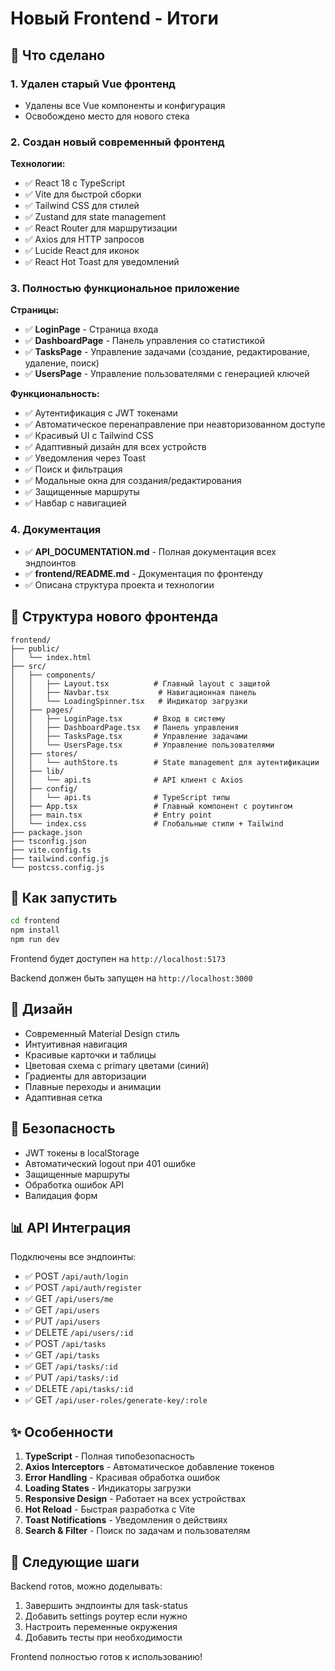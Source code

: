 # Новый Frontend - Итоги

## 🎉 Что сделано

### 1. Удален старый Vue фронтенд
- Удалены все Vue компоненты и конфигурация
- Освобождено место для нового стека

### 2. Создан новый современный фронтенд

**Технологии:**
- ✅ React 18 с TypeScript
- ✅ Vite для быстрой сборки
- ✅ Tailwind CSS для стилей
- ✅ Zustand для state management
- ✅ React Router для маршрутизации
- ✅ Axios для HTTP запросов
- ✅ Lucide React для иконок
- ✅ React Hot Toast для уведомлений

### 3. Полностью функциональное приложение

**Страницы:**
- ✅ **LoginPage** - Страница входа
- ✅ **DashboardPage** - Панель управления со статистикой
- ✅ **TasksPage** - Управление задачами (создание, редактирование, удаление, поиск)
- ✅ **UsersPage** - Управление пользователями с генерацией ключей

**Функциональность:**
- ✅ Аутентификация с JWT токенами
- ✅ Автоматическое перенаправление при неавторизованном доступе
- ✅ Красивый UI с Tailwind CSS
- ✅ Адаптивный дизайн для всех устройств
- ✅ Уведомления через Toast
- ✅ Поиск и фильтрация
- ✅ Модальные окна для создания/редактирования
- ✅ Защищенные маршруты
- ✅ Навбар с навигацией

### 4. Документация
- ✅ **API_DOCUMENTATION.md** - Полная документация всех эндпоинтов
- ✅ **frontend/README.md** - Документация по фронтенду
- ✅ Описана структура проекта и технологии

## 📁 Структура нового фронтенда

```
frontend/
├── public/
│   └── index.html
├── src/
│   ├── components/
│   │   ├── Layout.tsx          # Главный layout с защитой
│   │   ├── Navbar.tsx           # Навигационная панель
│   │   └── LoadingSpinner.tsx   # Индикатор загрузки
│   ├── pages/
│   │   ├── LoginPage.tsx       # Вход в систему
│   │   ├── DashboardPage.tsx   # Панель управления
│   │   ├── TasksPage.tsx       # Управление задачами
│   │   └── UsersPage.tsx       # Управление пользователями
│   ├── stores/
│   │   └── authStore.ts        # State management для аутентификации
│   ├── lib/
│   │   └── api.ts              # API клиент с Axios
│   ├── config/
│   │   └── api.ts              # TypeScript типы
│   ├── App.tsx                 # Главный компонент с роутингом
│   ├── main.tsx                # Entry point
│   └── index.css               # Глобальные стили + Tailwind
├── package.json
├── tsconfig.json
├── vite.config.ts
├── tailwind.config.js
└── postcss.config.js
```

## 🚀 Как запустить

```bash
cd frontend
npm install
npm run dev
```

Frontend будет доступен на `http://localhost:5173`

Backend должен быть запущен на `http://localhost:3000`

## 🎨 Дизайн

- Современный Material Design стиль
- Интуитивная навигация
- Красивые карточки и таблицы
- Цветовая схема с primary цветами (синий)
- Градиенты для авторизации
- Плавные переходы и анимации
- Адаптивная сетка

## 🔐 Безопасность

- JWT токены в localStorage
- Автоматический logout при 401 ошибке
- Защищенные маршруты
- Обработка ошибок API
- Валидация форм

## 📊 API Интеграция

Подключены все эндпоинты:
- ✅ POST `/api/auth/login`
- ✅ POST `/api/auth/register`
- ✅ GET `/api/users/me`
- ✅ GET `/api/users`
- ✅ PUT `/api/users`
- ✅ DELETE `/api/users/:id`
- ✅ POST `/api/tasks`
- ✅ GET `/api/tasks`
- ✅ GET `/api/tasks/:id`
- ✅ PUT `/api/tasks/:id`
- ✅ DELETE `/api/tasks/:id`
- ✅ GET `/api/user-roles/generate-key/:role`

## ✨ Особенности

1. **TypeScript** - Полная типобезопасность
2. **Axios Interceptors** - Автоматическое добавление токенов
3. **Error Handling** - Красивая обработка ошибок
4. **Loading States** - Индикаторы загрузки
5. **Responsive Design** - Работает на всех устройствах
6. **Hot Reload** - Быстрая разработка с Vite
7. **Toast Notifications** - Уведомления о действиях
8. **Search & Filter** - Поиск по задачам и пользователям

## 🎯 Следующие шаги

Backend готов, можно доделывать:
1. Завершить эндпоинты для task-status
2. Добавить settings роутер если нужно
3. Настроить переменные окружения
4. Добавить тесты при необходимости

Frontend полностью готов к использованию!

